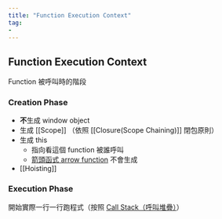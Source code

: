 ```yaml
---
title: "Function Execution Context"
tag: 
- 
---
```


##  Function Execution Context
Function 被呼叫時的階段

### Creation Phase
- **不**生成 window object
- 生成 [[Scope]] （依照 [[Closure(Scope Chaining)]] 閉包原則）
- 生成 this 
	- 指向看這個 function 被誰呼叫
	- [箭頭函式 arrow function](箭頭函式%20arrow%20function.md) 不會生成
- [[Hoisting]]

### Execution Phase
開始實際一行一行跑程式（按照 [Call Stack（呼叫堆疊）](Call%20Stack（呼叫堆疊）.md)）